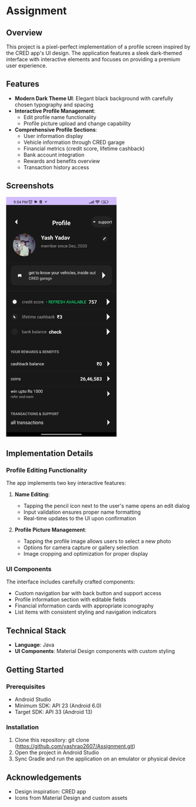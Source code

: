 # Assignment

## Overview

This project is a pixel-perfect implementation of a profile screen inspired by the CRED app's UI design. The application features a sleek dark-themed interface with interactive elements and focuses on providing a premium user experience.

## Features

- **Modern Dark Theme UI**: Elegant black background with carefully chosen typography and spacing
- **Interactive Profile Management**:
  - Edit profile name functionality
  - Profile picture upload and change capability
- **Comprehensive Profile Sections**:
  - User information display
  - Vehicle information through CRED garage
  - Financial metrics (credit score, lifetime cashback)
  - Bank account integration
  - Rewards and benefits overview
  - Transaction history access

## Screenshots

<img src="Screenshot_2025-05-19-21-54-03-018_com.yash.assignment.jpg" width="300" alt="Profile Screen">

## Implementation Details

### Profile Editing Functionality

The app implements two key interactive features:

1. **Name Editing**:
   - Tapping the pencil icon next to the user's name opens an edit dialog
   - Input validation ensures proper name formatting
   - Real-time updates to the UI upon confirmation

2. **Profile Picture Management**:
   - Tapping the profile image allows users to select a new photo
   - Options for camera capture or gallery selection
   - Image cropping and optimization for proper display

### UI Components

The interface includes carefully crafted components:
- Custom navigation bar with back button and support access
- Profile information section with editable fields
- Financial information cards with appropriate iconography
- List items with consistent styling and navigation indicators

## Technical Stack

- **Language**: Java
- **UI Components**: Material Design components with custom styling

## Getting Started

### Prerequisites
- Android Studio 
- Minimum SDK: API 23 (Android 6.0)
- Target SDK: API 33 (Android 13)

### Installation
1. Clone this repository: git clone (https://github.com/yashrao2607/Assignment.git)
2. Open the project in Android Studio
3. Sync Gradle and run the application on an emulator or physical device

## Acknowledgements

- Design inspiration: CRED app
- Icons from Material Design and custom assets

